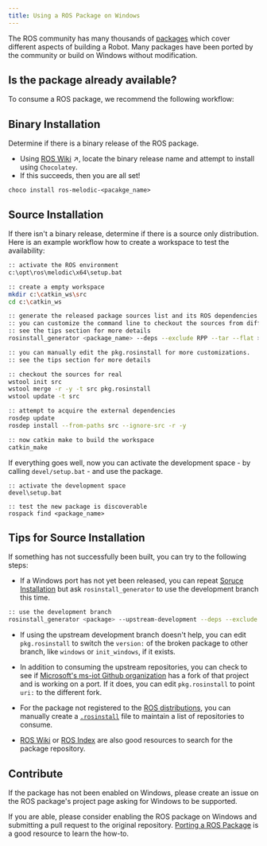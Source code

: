 ```yaml
---
title: Using a ROS Package on Windows
---
```


The ROS community has many thousands of [packages][package stats] which cover different aspects of building a Robot.
Many packages have been ported by the community or build on Windows without modification.

## Is the package already available?

To consume a ROS package, we recommend the following workflow:

## Binary Installation

Determine if there is a binary release of the ROS package.

* Using [ROS Wiki](http://wiki.ros.org) &nearr;, locate the binary release name and attempt to install using `Chocolatey`.
* If this succeeds, then you are all set!
```no-highlight
choco install ros-melodic-<pacakge_name>
```

## Source Installation

If there isn't a binary release, determine if there is a source only distribution.
Here is an example workflow how to create a workspace to test the availability:

```bash
:: activate the ROS environment
c:\opt\ros\melodic\x64\setup.bat

:: create a empty workspace
mkdir c:\catkin_ws\src
cd c:\catkin_ws

:: generate the released package sources list and its ROS dependencies
:: you can customize the command line to checkout the sources from different channels
:: see the tips section for more details
rosinstall_generator <package_name> --deps --exclude RPP --tar --flat > pkg.rosinstall

:: you can manually edit the pkg.rosinstall for more customizations.
:: see the tips section for more details

:: checkout the sources for real
wstool init src
wstool merge -r -y -t src pkg.rosinstall
wstool update -t src

:: attempt to acquire the external dependencies
rosdep update
rosdep install --from-paths src --ignore-src -r -y

:: now catkin make to build the workspace
catkin_make
```

If everything goes well, now you can activate the development space - by calling `devel/setup.bat` - and use the package.

```
:: activate the development space
devel\setup.bat

:: test the new package is discoverable
rospack find <package_name>
```

## Tips for Source Installation

If something has not successfully been built, you can try to the following steps:

* If a Windows port has not yet been released, you can repeat [Soruce Installation](#source-installation) but ask `rosinstall_generator` to use the development branch this time.
```bash
:: use the development branch
rosinstall_generator <package> --upstream-development --deps --exclude RPP > pkg.rosinstall
```

* If using the upstream development branch doesn't help, you can edit `pkg.rosinstall` to switch the `version:` of the broken package to other branch, like `windows` or `init_windows`, if it exists.

* In addition to consuming the upstream repositories, you can check to see if [Microsoft's ms-iot Github organization][ms-iot ros repos] has a fork of that project and is working on a port.
  If it does, you can edit `pkg.rosinstall` to point `uri:` to the different fork.

* For the package not registered to the [ROS distributions][rosdistro], you can manually create a [`.rosinstall`][rosinstall] file to maintain a list of repositories to consume.

* [ROS Wiki][wiki link] or [ROS Index][index link] are also good resources to search for the package repository.

## Contribute

If the package has not been enabled on Windows, please create an issue on the ROS package's project page asking for Windows to be supported. 

If you are able, please consider enabling the ROS package on Windows and submitting a pull request to the original repository. [Porting a ROS Package](PortingANode.md) is a good resource to learn the how-to.

[package stats]: https://index.ros.org/stats/
[wiki link]: https://wiki.ros.org/
[index link]: https://index.ros.org/
[ms-iot ros repos]: https://github.com/search?p=7&q=topic%3Aros+fork%3Atrue+org%3Ams-iot&type=Repositories
[rosdistro]: https://github.com/ros/rosdistro
[rosinstall]: https://www.ros.org/reps/rep-0126.html
